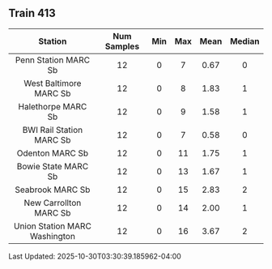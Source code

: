 ## Train 413

| Station | Num Samples | Min | Max | Mean | Median |
| :-----: | :---------: | :-: | :-: | :--: | :----: |
| Penn Station MARC Sb | 12 | 0 | 7 | 0.67 | 0 |
| West Baltimore MARC Sb | 12 | 0 | 8 | 1.83 | 1 |
| Halethorpe MARC Sb | 12 | 0 | 9 | 1.58 | 1 |
| BWI Rail Station MARC Sb | 12 | 0 | 7 | 0.58 | 0 |
| Odenton MARC Sb | 12 | 0 | 11 | 1.75 | 1 |
| Bowie State MARC Sb | 12 | 0 | 13 | 1.67 | 1 |
| Seabrook MARC Sb | 12 | 0 | 15 | 2.83 | 2 |
| New Carrollton MARC Sb | 12 | 0 | 14 | 2.00 | 1 |
| Union Station MARC Washington | 12 | 0 | 16 | 3.67 | 2 |


Last Updated: 2025-10-30T03:30:39.185962-04:00